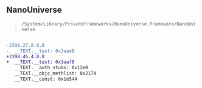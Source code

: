 ## NanoUniverse

> `/System/Library/PrivateFrameworks/NanoUniverse.framework/NanoUniverse`

```diff

-2398.27.0.0.0
-  __TEXT.__text: 0x3aae8
+2398.45.4.0.0
+  __TEXT.__text: 0x3aaf8
   __TEXT.__auth_stubs: 0x12e0
   __TEXT.__objc_methlist: 0x2174
   __TEXT.__const: 0x1e544

```
